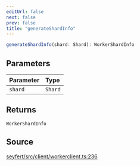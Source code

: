 ```yaml
---
editUrl: false
next: false
prev: false
title: "generateShardInfo"
---
```


```ts
generateShardInfo(shard: Shard): WorkerShardInfo
```

## Parameters

| Parameter | Type |
| :------ | :------ |
| `shard` | `Shard` |

## Returns

`WorkerShardInfo`

## Source

[seyfert/src/client/workerclient.ts:236](https://github.com/potoland/potocuit/blob/e332d7a/src/client/workerclient.ts#L236)
